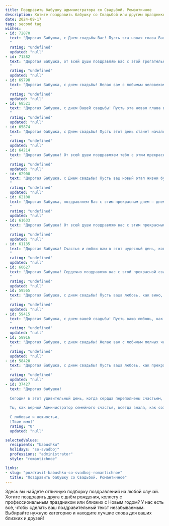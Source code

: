 ```yaml
---
title: Поздравить бабушку администратора со Свадьбой. Романтичное
description: Хотите поздравить бабушку со Свадьбой или другим праздником? Наш ИИ создаст незабываемое поздравление, а вы обязательно выделитесь среди других.  
date: 2024-09-17
tags: second tag
wishes:
- id: 72870
  text: "Дорогая Бабушка, с Днем свадьбы Вас! Пусть эта новая глава Вашей жизни будет наполнена безграничным счастьем, нежностью и романтикой! Вам, как опытному администратору,  желаю, чтобы Ваш союз всегда был организован impeccably!)
  "
  rating: "undefined"
  updated: "null"
- id: 71382
  text: "Дорогая Бабушка, от всей души поздравляю вас с этой трогательной и прекрасной свадьбой! Пусть ваш союз будет наполнен нежностью, любовью и гармонией, как весенний сад, а ваши дни будут светлыми и счастливыми, как летнее небо!
  "
  rating: "undefined"
  updated: "null"
- id: 69798
  text: "Дорогая Бабушка, с днем свадьбы! Желаю вам с любимым человеком долгих лет счастливой жизни, наполненных любовью, пониманием и нежностью. Пусть ваш союз будет крепким и гармоничным, как будто вы всегда были созданы друг для друга.
  "
  rating: "undefined"
  updated: "null"
- id: 68521
  text: "Дорогая Бабушка, с днем Вашей свадьбы! Пусть эта новая глава вашей жизни будет наполнена любовью, счастьем и нежностью, как чудесный роман о двух влюбленных. Желаю вам всегда оставаться такими же прекрасными и любящими друг друга, как в этот день!
  "
  rating: "undefined"
  updated: "null"
- id: 65874
  text: "Дорогая бабушка, с Днем свадьбы! Пусть этот день станет началом новой, прекрасной главы вашей жизни, наполненной любовью, счастьем и взаимным пониманием. Будьте счастливы и любите друг друга.
  "
  rating: "undefined"
  updated: "null"
- id: 64214
  text: "Дорогая Бабушка! От всей души поздравляем тебя с этим прекрасным днем – днем твоей свадьбы! Желаем вам с любимым бесконечной любви, счастья, нежности и долгой, счастливой жизни, полной тепла, радости и взаимопонимания. Пусть ваш союз будет крепче с каждым годом, а любовь будет сиять ярче солнца. Счастья вам!
  "
  rating: "undefined"
  updated: "null"
- id: 62900
  text: "Дорогая Бабушка, с Днем свадьбы! Пусть ваш новый этап жизни будет наполнен любовью, счастьем и гармонией. Желаю вам долгой и счастливой семейной жизни, и, конечно же, успехов в вашей новой роли администратора!
  "
  rating: "undefined"
  updated: "null"
- id: 62108
  text: "Дорогая Бабушка, поздравляем Вас с этим прекрасным днем – днем Вашей свадьбы! Желаем Вам океан любви, безбрежного счастья и долголетия в крепком союзе. Пусть ваша история любви будет долгой и яркой, как летние звезды!
  "
  rating: "undefined"
  updated: "null"
- id: 61633
  text: "Дорогая Бабушка! От всей души поздравляю вас с этим прекрасным днем! Пусть ваша свадьба станет началом новой главы в вашей жизни, полной любви, счастья и нежности. Желаю, чтобы ваши сердца бились в унисон, а дом всегда был полон тепла и уюта.
  "
  rating: "undefined"
  updated: "null"
- id: 61135
  text: "Дорогая Бабушка! Счастья и любви вам в этот чудесный день, когда вы снова сказали друг другу \"да\"! Пусть ваша любовь, озарённая светом вашей долгой совместной жизни, будет вечной и яркой, как звёзды на небе!
  "
  rating: "undefined"
  updated: "null"
- id: 60627
  text: "Дорогая Бабушка! Сердечно поздравляю вас с этой прекрасной свадьбой! Желаю вам безграничного счастья, любви и нежности, как в этот праздничный день, так и во все последующие годы вашей жизни. Пусть ваш союз будет прочным, как алмаз, а ваши сердца будут биться в унисон на протяжении всей вашей совместной жизни.
  "
  rating: "undefined"
  updated: "null"
- id: 59565
  text: "Дорогая Бабушка, с днем свадьбы! Пусть ваша любовь, как вино, с каждым годом становится только крепче и слаще. Желаю вам долгих лет совместной жизни, полных счастья, тепла и нежности. Пусть ваша семейная жизнь будет красивой, как сказка, и вдохновляющей, как ваша профессия администратора!
  "
  rating: "undefined"
  updated: "null"
- id: 59415
  text: "Дорогая Бабушка, с днем вашей свадьбы! Пусть ваша любовь, как драгоценный виноград, становится  с каждым годом слаще и полнее. Желаю вам бесконечного счастья,  крепкого здоровья и  ярких, счастливых  моментов  вместе!
  "
  rating: "undefined"
  updated: "null"
- id: 58916
  text: "Дорогая Бабушка, с днем свадьбы! Желаю вам с любимым полных чаш любви, безмятежного счастья и бесконечных лет, наполненных нежностью, заботой и яркими совместными моментами! Пусть ваша жизнь будет похожа на красивую, нежную мелодию, звучащую только для двоих.
  "
  rating: "undefined"
  updated: "null"
- id: 58420
  text: "Дорогая Бабушка, с днем свадьбы! Пусть ваша любовь, как прекрасное вино, с годами только крепнет и становится ещё слаще. Желаю вам безграничного счастья, нежности и тепла в каждом мгновении вашей совместной жизни. Пусть ваш дом всегда будет полон радости,  а сердце - любовью. Вы, как опытный администратор, всегда создавали уют и порядок вокруг себя. Поздравляю с этим прекрасным днем и желаю, чтобы ваша семейная жизнь была такой же упорядоченной, гармоничной и счастливой!
  "
  rating: "undefined"
  updated: "null"
- id: 37427
  text: "Дорогая бабушка!
  
  Сегодня в этот удивительный день, когда сердца переполнены счастьем, хочу поздравить тебя с важным событием — Свадьбой! Пусть каждый миг вашей жизни будет наполнен романтикой, теплом и пониманием.
  
  Ты, как верный Администратор семейного счастья, всегда знала, как создать уют и гармонию вокруг себя. Желаю, чтобы ваша совместная жизнь была, как замечательный букет цветов — яркой, насыщенной и многогранной. Пусть любовь, как нежный свет, согревает ваши дни, а поддержка и забота друг о друге станут основой вашего благополучия.
  
  С любовью и нежностью,
  [Твое имя]"
  rating: "0"
  updated: "null"

selectedValues:
  recipients: "babushku"
  holidays: "so-svadboj"
  professions: "administrator"
  style: "romantichnoe"

links:
- slug: "pozdravit-babushku-so-svadboj-romantichnoe"
  title: "Поздравить бабушку со Свадьбой. Романтичное"
---
```


Здесь вы найдете отличную подборку поздравлений на любой случай. 
Хотите поздравить друга с днём рождения, коллегу с профессиональным праздником или близких с Новым годом? У нас есть всё, чтобы сделать ваш поздравительный текст незабываемым. Выбирайте нужную категорию и находите лучшие слова для ваших близких и друзей!
